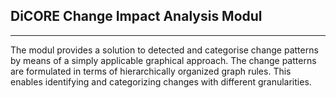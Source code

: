 
## DiCORE Change Impact Analysis Modul ##

----------
The modul provides a solution to detected and categorise change patterns by means of a simply applicable graphical approach.
The change patterns are formulated in terms of hierarchically organized graph rules. This enables identifying and categorizing changes with different granularities.


